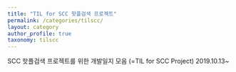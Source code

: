 ```yaml
---
title: "TIL for SCC 핫플검색 프로젝트"
permalink: /categories/tilscc/
layout: category
author_profile: true
taxonomy: tilscc
---
```

SCC 핫플검색 프로젝트를 위한 개발일지 모음 (=TIL for SCC Project)
2019.10.13~


